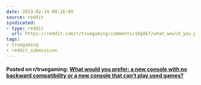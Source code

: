 ```yaml
---
date: 2013-02-14 00:18:09
source: reddit
syndicated:
- type: reddit
  url: https://reddit.com/r/truegaming/comments/18g8k7/what_would_you_prefer_a_new_console_with_no/
tags:
- truegaming
- reddit_submission
---
```


#### Posted on r/truegaming: [What would you prefer: a new console with no backward compatibility or a new console that can't play used games?](https://reddit.com/r/truegaming/comments/18g8k7/what_would_you_prefer_a_new_console_with_no/)
